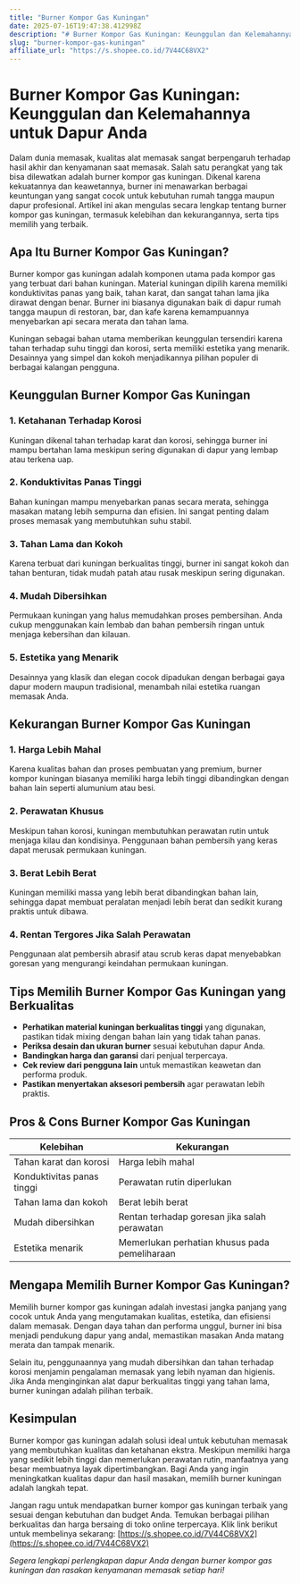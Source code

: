```yaml
---
title: "Burner Kompor Gas Kuningan"
date: 2025-07-16T19:47:38.412998Z
description: "# Burner Kompor Gas Kuningan: Keunggulan dan Kelemahannya untuk Dapur Anda..."
slug: "burner-kompor-gas-kuningan"
affiliate_url: "https://s.shopee.co.id/7V44C68VX2"
---
```

# Burner Kompor Gas Kuningan: Keunggulan dan Kelemahannya untuk Dapur Anda

Dalam dunia memasak, kualitas alat memasak sangat berpengaruh terhadap hasil akhir dan kenyamanan saat memasak. Salah satu perangkat yang tak bisa dilewatkan adalah burner kompor gas kuningan. Dikenal karena kekuatannya dan keawetannya, burner ini menawarkan berbagai keuntungan yang sangat cocok untuk kebutuhan rumah tangga maupun dapur profesional. Artikel ini akan mengulas secara lengkap tentang burner kompor gas kuningan, termasuk kelebihan dan kekurangannya, serta tips memilih yang terbaik.

## Apa Itu Burner Kompor Gas Kuningan?

Burner kompor gas kuningan adalah komponen utama pada kompor gas yang terbuat dari bahan kuningan. Material kuningan dipilih karena memiliki konduktivitas panas yang baik, tahan karat, dan sangat tahan lama jika dirawat dengan benar. Burner ini biasanya digunakan baik di dapur rumah tangga maupun di restoran, bar, dan kafe karena kemampuannya menyebarkan api secara merata dan tahan lama.

Kuningan sebagai bahan utama memberikan keunggulan tersendiri karena tahan terhadap suhu tinggi dan korosi, serta memiliki estetika yang menarik. Desainnya yang simpel dan kokoh menjadikannya pilihan populer di berbagai kalangan pengguna.

## Keunggulan Burner Kompor Gas Kuningan

### 1. Ketahanan Terhadap Korosi
Kuningan dikenal tahan terhadap karat dan korosi, sehingga burner ini mampu bertahan lama meskipun sering digunakan di dapur yang lembap atau terkena uap.

### 2. Konduktivitas Panas Tinggi
Bahan kuningan mampu menyebarkan panas secara merata, sehingga masakan matang lebih sempurna dan efisien. Ini sangat penting dalam proses memasak yang membutuhkan suhu stabil.

### 3. Tahan Lama dan Kokoh
Karena terbuat dari kuningan berkualitas tinggi, burner ini sangat kokoh dan tahan benturan, tidak mudah patah atau rusak meskipun sering digunakan.

### 4. Mudah Dibersihkan
Permukaan kuningan yang halus memudahkan proses pembersihan. Anda cukup menggunakan kain lembab dan bahan pembersih ringan untuk menjaga kebersihan dan kilauan.

### 5. Estetika yang Menarik
Desainnya yang klasik dan elegan cocok dipadukan dengan berbagai gaya dapur modern maupun tradisional, menambah nilai estetika ruangan memasak Anda.

## Kekurangan Burner Kompor Gas Kuningan

### 1. Harga Lebih Mahal
Karena kualitas bahan dan proses pembuatan yang premium, burner kompor kuningan biasanya memiliki harga lebih tinggi dibandingkan dengan bahan lain seperti alumunium atau besi.

### 2. Perawatan Khusus
Meskipun tahan korosi, kuningan membutuhkan perawatan rutin untuk menjaga kilau dan kondisinya. Penggunaan bahan pembersih yang keras dapat merusak permukaan kuningan.

### 3. Berat Lebih Berat
Kuningan memiliki massa yang lebih berat dibandingkan bahan lain, sehingga dapat membuat peralatan menjadi lebih berat dan sedikit kurang praktis untuk dibawa.

### 4. Rentan Tergores Jika Salah Perawatan
Penggunaan alat pembersih abrasif atau scrub keras dapat menyebabkan goresan yang mengurangi keindahan permukaan kuningan.

## Tips Memilih Burner Kompor Gas Kuningan yang Berkualitas

- **Perhatikan material kuningan berkualitas tinggi** yang digunakan, pastikan tidak mixing dengan bahan lain yang tidak tahan panas.
- **Periksa desain dan ukuran burner** sesuai kebutuhan dapur Anda.
- **Bandingkan harga dan garansi** dari penjual terpercaya.
- **Cek review dari pengguna lain** untuk memastikan keawetan dan performa produk.
- **Pastikan menyertakan aksesori pembersih** agar perawatan lebih praktis.

## Pros & Cons Burner Kompor Gas Kuningan

| Kelebihan | Kekurangan |
| --- | --- |
| Tahan karat dan korosi | Harga lebih mahal | 
| Konduktivitas panas tinggi | Perawatan rutin diperlukan | 
| Tahan lama dan kokoh | Berat lebih berat | 
| Mudah dibersihkan | Rentan terhadap goresan jika salah perawatan | 
| Estetika menarik | Memerlukan perhatian khusus pada pemeliharaan |

## Mengapa Memilih Burner Kompor Gas Kuningan?

Memilih burner kompor gas kuningan adalah investasi jangka panjang yang cocok untuk Anda yang mengutamakan kualitas, estetika, dan efisiensi dalam memasak. Dengan daya tahan dan performa unggul, burner ini bisa menjadi pendukung dapur yang andal, memastikan masakan Anda matang merata dan tampak menarik.

Selain itu, penggunaannya yang mudah dibersihkan dan tahan terhadap korosi menjamin pengalaman memasak yang lebih nyaman dan higienis. Jika Anda menginginkan alat dapur berkualitas tinggi yang tahan lama, burner kuningan adalah pilihan terbaik.

## Kesimpulan

Burner kompor gas kuningan adalah solusi ideal untuk kebutuhan memasak yang membutuhkan kualitas dan ketahanan ekstra. Meskipun memiliki harga yang sedikit lebih tinggi dan memerlukan perawatan rutin, manfaatnya yang besar membuatnya layak dipertimbangkan. Bagi Anda yang ingin meningkatkan kualitas dapur dan hasil masakan, memilih burner kuningan adalah langkah tepat.

Jangan ragu untuk mendapatkan burner kompor gas kuningan terbaik yang sesuai dengan kebutuhan dan budget Anda. Temukan berbagai pilihan berkualitas dan harga bersaing di toko online terpercaya. Klik link berikut untuk membelinya sekarang: [https://s.shopee.co.id/7V44C68VX2](https://s.shopee.co.id/7V44C68VX2)

*Segera lengkapi perlengkapan dapur Anda dengan burner kompor gas kuningan dan rasakan kenyamanan memasak setiap hari!*